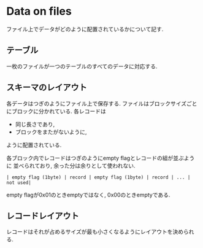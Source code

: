 # Data on files

ファイル上でデータがどのように配置されているかについて記す.

## テーブル

一枚のファイルが一つのテーブルのすべてのデータに対応する.

## スキーマのレイアウト
各データはつぎのようにファイル上で保存する.
ファイルはブロックサイズごとにブロックに分かれている. 各レコードは

- 同じ長さであり,
- ブロックをまたがないように,

ように配置されている.

各ブロック内でレコードはつぎのようにempty flagとレコードの組が並ぶように
並べられており, 余った分は余りとして使われない.

```
| empty flag (1byte) | record | empty flag (1byte) | record | ... | not used|
```

empty flagが0x01のときemptyではなく, 0x00のときemptyである.

## レコードレイアウト

レコードはそれが占めるサイズが最も小さくなるようにレイアウトを決められる.